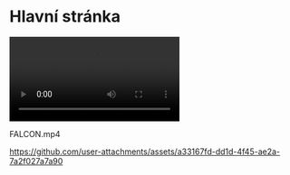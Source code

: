 # Hlavní stránka

![Video](FALCON.mp4)

FALCON.mp4

https://github.com/user-attachments/assets/a33167fd-dd1d-4f45-ae2a-7a2f027a7a90


